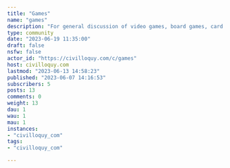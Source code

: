 ```yaml
---
title: "Games" 
name: "games"
description: "For general discussion of video games, board games, card games, or any other type of games.###### Rules1. No memes"
type: community
date: "2023-06-19 11:35:00"
draft: false
nsfw: false
actor_id: "https://civilloquy.com/c/games"
host: civilloquy.com
lastmod: "2023-06-13 14:58:23"
published: "2023-06-07 14:16:53"
subscribers: 5
posts: 13
comments: 0
weight: 13
dau: 1
wau: 1
mau: 1
instances:
- "civilloquy_com"
tags: 
- "civilloquy_com"

---
```

